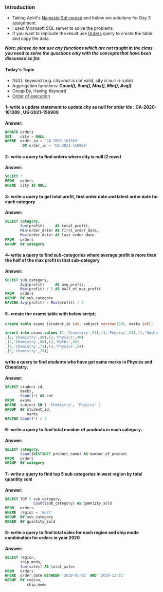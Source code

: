 ### Introduction ###

 - Taking Ankit's [Namaste Sql course](https://www.namastesql.com/s/courses/6301f405e4b0238f71788354/take) and below are solutions for Day 3 assignment.
 - I used Microsoft SQL server to solve the problems.
 - If you want to replicate the result use [Orders](https://raw.githubusercontent.com/mayankdubey1996/namaste_sql_assignment/main/day_3/orders_table_create_inserts.sql) query to create the table and copy the data. 

 
***Note: please do not use any functions which are not taught in the class. you need to solve the questions only with the concepts that have been discussed so far.***

#### Today's Topic ####
- NULL keyword (e.g. city=null is not valid, city is null -> valid)
- Aggregation functions: ***Count(), Sum(), Max(), Min(), Avg()***
- Group By, Having Keyword
- [Order of execution](https://www.youtube.com/watch?v=uEmAvzuA7u8)

#### 1- write a update statement to update city as null for order ids :  CA-2020-161389 , US-2021-156909

**Answer:**

````sql
UPDATE orders
SET    city = NULL
WHERE  order_id = 'CA-2020-161389'
        OR order_id = 'US-2021-156909' 
````

#### 2- write a query to find orders where city is null (2 rows)

**Answer:**

````sql
SELECT *
FROM   orders
WHERE  city IS NULL 
````

#### 3- write a query to get total profit, first order date and latest order date for each category

**Answer:**

````sql
SELECT category,
       Sum(profit)     AS total_profit,
       Min(order_date) AS first_order_date,
       Max(order_date) AS last_order_date
FROM   orders
GROUP  BY category 
````

#### 4- write a query to find sub-categories where average profit is more than the half of the max profit in that sub-category

**Answer:**

````sql
SELECT sub_category,
       Avg(profit)     AS avg_profit,
       Max(profit) / 2 AS half_of_max_profit
FROM   orders
GROUP  BY sub_category
HAVING Avg(profit) > Max(profit) / 2 
````

#### 5- create the exams table with below script;

````sql
create table exams (student_id int, subject varchar(20), marks int);

insert into exams values (1,'Chemistry',91),(1,'Physics',91),(1,'Maths',92)
,(2,'Chemistry',80),(2,'Physics',90)
,(3,'Chemistry',80),(3,'Maths',80)
,(4,'Chemistry',71),(4,'Physics',54)
,(5,'Chemistry',79);
````

#### write a query to find students who have got same marks in Physics and Chemistry.

**Answer:**

````sql
SELECT student_id,
       marks,
       Count(*) AS cnt
FROM   exams
WHERE  subject IN ( 'Chemistry', 'Physics' )
GROUP  BY student_id,
          marks
HAVING Count(*) = 2 
````


#### 6- write a query to find total number of products in each category.

**Answer:**

````sql
SELECT category,
       Count(DISTINCT product_name) AS number_of_product
FROM   orders
GROUP  BY category 
````

#### 7- write a query to find top 5 sub categories in west region by total quantity sold

**Answer:**

````sql
SELECT TOP 5 sub_category,
             Count(sub_category) AS quantity_sold
FROM   orders
WHERE  region = 'West'
GROUP  BY sub_category
ORDER  BY quantity_sold 
````


#### 8- write a query to find total sales for each region and ship mode combination for orders in year 2020

**Answer:**

````sql
SELECT region,
       ship_mode,
       Sum(sales) AS total_sales
FROM   orders
WHERE  order_date BETWEEN '2020-01-01' AND '2020-12-31'
GROUP  BY region,
          ship_mode 
````



